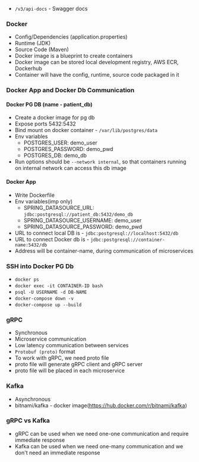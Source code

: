 - `/v3/api-docs` - Swagger docs

### Docker
- Config/Dependencies (application.properties)
- Runtime (JDK)
- Source Code (Maven)
- Docker image is a blueprint to create containers
- Docker image can be stored local development registry, AWS ECR, Dockerhub
- Container will have the config, runtime, source code packaged in it

### Docker App and Docker Db Communication
#### Docker PG DB (name - patient_db)
- Create a docker image for pg db
- Expose ports 5432:5432
- Bind mount on docker container - `/var/lib/postgres/data`
- Env variables
  - POSTGRES_USER: demo_user
  - POSTGRES_PASSWORD: demo_pwd
  - POSTGRES_DB: demo_db
- Run options should be `--network internal`, so that containers running on internal network can access this db image
#### Docker App
- Write Dockerfile
- Env variables(imp only)
  - SPRING_DATASOURCE_URL: `jdbc:postgresql://patient_db:5432/demo_db`
  - SPRING_DATASOURCE_USERNAME: demo_user
  - SPRING_DATASOURCE_PASSWORD: demo_pwd
- URL to connect local DB is - `jdbc:postgresql://localhost:5432/db`
- URL to connect Docker db is - `jdbc:postgresql://container-name:5432/db`
- Address will be container-name, during communication of microservices

### SSH into Docker PG Db
- `docker ps`
- `docker exec -it CONTAINER-ID bash`
- `psql -U USERNAME -d DB-NAME`
- `docker-compose down -v`
- `docker-compose up --build`

### gRPC
- Synchronous
- Microservice communication
- Low latency communication between services
- `Protobuf (proto)` format
- To work with gRPC, we need proto file
- proto file will generate gRPC client and gRPC server
- proto file will be placed in each microservice

### Kafka
- Asynchronous
- bitnami/kafka - docker image(https://hub.docker.com/r/bitnami/kafka)

### gRPC vs Kafka
- gRPC can be used when we need one-one communication and require immediate response
- Kafka can be used when we need one-many communication and we don't need an immediate response